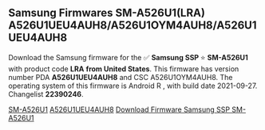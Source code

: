 <h2>Samsung Firmwares SM-A526U1(LRA) A526U1UEU4AUH8/A526U1OYM4AUH8/A526U1UEU4AUH8</h2>
Download the Samsung firmware for the ✅ <strong>Samsung SSP </strong> ⭐ <strong>SM-A526U1</strong> with product code <strong>LRA</strong> <strong> from United States</strong>. This firmware has version number PDA <strong>A526U1UEU4AUH8</strong> and CSC A526U1OYM4AUH8. The operating system of this firmware is Android R , with build date 2021-09-27. Changelist <strong>22390246</strong>.


[SM-A526U1](https://samfirm.shop/samsung/model/SM-A526U1)
[A526U1UEU4AUH8](https://samfirm.shop/samsung/pda/A526U1UEU4AUH8)
[Download Firmware Samsung SSP SM-A526U1](https://samfirm.shop/samsung/firmware/459832)

